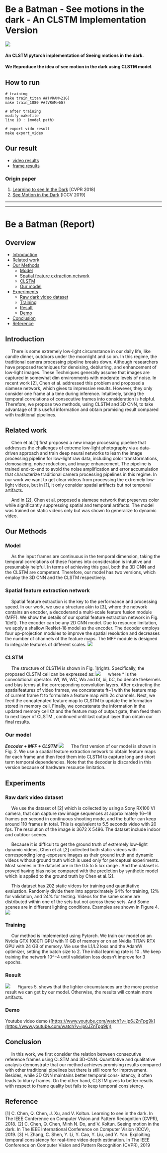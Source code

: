# Be a Batman - See motions in the dark - An CLSTM Implementation Version

![](https://i.imgur.com/eeBx9aK.png)

#### An CLSTM pytorch implementation of Seeing motions in the dark.
#### We Reproduce the idea of see motion in the dark using CLSTM model.


## How to run
```
# training
make train_titan ##(VRAM>21G)
make train_1080 ##(VRAM>6G)

# after training
modify makefile
line 10 : (model path)

# export vido result
make export_video
```

## Our result
* [video results](https://github.com/wubinary/Be_a_Batman-See_Motion_in_the_Dark/tree/master/result/video)
* [frame results](https://github.com/wubinary/Be_a_Batman-See_Motion_in_the_Dark/tree/master/result/frames)

### Origin paper
1. [Learning to see In the Dark](https://arxiv.org/pdf/1805.01934.pdf) [CVPR 2018]
2. [See Motion in the Dark](https://cqf.io/papers/Seeing_Motion_In_The_Dark_ICCV2019.pdf) [ICCV 2019]

---
---
# __Be a Batman (Report)__
## Overview
- [Introduction](#Introduction)
- [Related work](#Related-work)
- [Our Methods](#Our-Methods)
    - [Model](#Model)
    - [Spatial feature extraction network](#Spatial-feature-extraction-network)
    - [CLSTM](#CLSTM)
    - [Our model](#Our-model)
- [Experiments](#Experiments)
    - [Raw dark video dataset](#Raw-dark-video-dataset)
    - [Training](#Training)
    - [Result](#Result)
    - [Demo](#Demo)
- [Conclusion](#Conclusion)
- [Reference](#Reference)

## Introduction
&nbsp;&nbsp;&nbsp;&nbsp; There is some extremely low-light circumstance in our daily life, like candle dinner, outdoors under the moonlight and so on. In this regime, the traditional camera processing pipeline breaks down. Although researchers have proposed techniques for denoising, deblurring, and enhancement of low-light images. These Techniques generally assume that images are captured in somewhat dim environments with moderate levels of noise. In recent work [2], Chen et al. addressed this problem and proposed a siamese network, which gives to impressive results. However, they only consider one frame at a time during inference. Intuitively, taking the temporal correlations of consecutive frames into consideration is helpful. Therefore, we propose two methods, using CLSTM and 3D CNN, to take advantage of this useful information and obtain promising result compared with traditional pipelines.

## Related work
&nbsp;&nbsp;&nbsp;&nbsp; Chen et al.[1] first proposed a new image processing pipeline that addresses the challenges of extreme low-light photography via a data-driven approach and train deep neural networks to learn the image processing pipeline for low-light raw data, including color transformations, demosaicing, noise reduction, and image enhancement. The pipeline is trained end-to-end to avoid the noise amplification and error accumulation that characterize traditional camera processing pipelines in this regime. In our work we want to get clear videos from processing the extremely low-light videos, but in [1], it only consider spatial artifacts but not temporal artifacts.

&nbsp;&nbsp;&nbsp;&nbsp; And in [2], Chen et al. proposed a siamese network that preserves color while significantly suppressing spatial and temporal artifacts. The model was trained on static videos only but was shown to generalize to dynamic video.

## Our Methods
### Model
&nbsp;&nbsp;&nbsp;&nbsp; As the input frames are continuous in the temporal dimension, taking the temporal correlations of these frames into consideration is intuitive and presumably helpful. In terms of achieving this goal, both the 3D CNN and the CLSTM are competent. Therefore, our model has two versions, which employ the 3D CNN and the CLSTM respectively.
### Spatial feature extraction network
&nbsp;&nbsp;&nbsp;&nbsp; Spatial feature extraction is the key to the performance and processing speed. In our work, we use a structure akin to [3], where the network contains an encoder, a decoderand a multi-scale feature fusion module (MFF). We show the details of our spatial feature extraction network in Fig. 1(left). The encoder can be any 2D CNN model. Due to resource limitation, we apply a shallow ResNet-18 model as the encoder. The decoder employs four up-projection modules to improve the spatial resolution and decreases the number of channels of the feature maps. The MFF module is designed to integrate features of different scales.
![](https://i.imgur.com/k4CwWf1.png)
### CLSTM 
&nbsp;&nbsp;&nbsp;&nbsp; The structure of CLSTM is shown in Fig. 1(right). Specifically, the proposed CLSTM cell can be expressed as:
![](https://i.imgur.com/opxuudK.png)
&nbsp;&nbsp;&nbsp;&nbsp; where * is the convolutional operator. Wf, Wi, WC, Wo and bf, bi, bC, bo denote thekernels and bias terms at the corresponding convolution layers. After extracting the spatialfeatures of video frames, we concatenate ft−1 with the feature map of current frame ft to formulate a feature map with 2c channels. Next, we feed the concatenated feature map to CLSTM to update the information stored in memory cell. Finally, we concatenate the information in the updated memory cell Ct and the feature map of output gate, then feed them to next layer of CLSTM , continued until last output layer than obtain our final results.
### Our model
***Encoder + MFF + CLSTM***
![](https://i.imgur.com/h20wI9X.png)
&nbsp;&nbsp;&nbsp;&nbsp; The first version of our model is shown in Fig. 2. We use a spatial feature extraction network to obtain feature maps for each frame and then feed them into CLSTM to capture long and short term temporal dependencies. Note that the decoder is discarded in this version because of hardware resource limitation.

## Experiments
### Raw dark video dataset
&nbsp;&nbsp;&nbsp;&nbsp; We use the dataset of [2] which is collected by using a Sony RX100 VI camera, that can capture raw image sequences at approximately 16~18 frames per second in continuous shooting mode, and the buffer can keep around 110 frames in total. This is equivalent to 5.5 seconds video with 20 fps. The resolution of the image is 3672 X 5496. The
dataset include indoor and outdoor scenes.

&nbsp;&nbsp;&nbsp;&nbsp; Because it is difficult to get the ground truth of extremely low-light dynamic videos, Chen et al. [2] collected both static videos with corresponding long-exposure images as their ground truth and dynamic videos without ground truth which is used only for
perceptual experiments. Most scenes in the dataset are in the 0.5 to 5 lux range . And the dataset is proved having bias noise compared with the prediction by synthetic model which is applied to the ground truth by Chen et al.[2].

&nbsp;&nbsp;&nbsp;&nbsp; This dataset has 202 static videos for training and quantitative evaluation. Randomly divide them into approximately 64% for training, 12% for validation, and 24% for testing. Videos for the same scene are distributed within one of the sets but not across these sets. And Some scenes are in different lighting conditions. Examples are shown in Figure 4.
![](https://i.imgur.com/c6344RQ.png)

### Training
&nbsp;&nbsp;&nbsp;&nbsp; Our method is implemented using Pytorch. We train our model on an Nvidia GTX 1080Ti GPU with 11 GB of memory or on an Nvidia TITAN RTX GPU with 24 GB of memory. We use the L1/L2 loss and the AdamW optimizer, setting the batch size to 2. The initial learning rate is 10 . We keep training the network 10^−4 until validation loss doesn’t improve for 3 epochs.

### Result
![](https://i.imgur.com/4GuEYo0.jpg)
&nbsp;&nbsp;&nbsp;&nbsp; Figures 5. shows that the lighter circumstances are the more precise result we can get by our model. Otherwise, the results will contain more artifacts.
### Demo
Youtube video demo ([https://www.youtube.com/watch?v=jp6JZnTpg9k](https://www.youtube.com/watch?v=jp6JZnTpg9k))

## Conclusion
&nbsp;&nbsp;&nbsp;&nbsp; In this work, we first consider the relation between consecutive reference frames
using CLSTM and 3D-CNN. Quantitative and qualitative analysis demonstrate that our
method achieves promising results compared with other traditional pipelines but there is
still room for improvement. Besides, while 3D CNN maintains better temporal cons- istency,
it often leads to blurry frames. On the other hand, CLSTM gives to better results with
respect to frame quality but fails to keep temporal consistency.

## Reference
[1] C. Chen, Q. Chen, J. Xu, and V. Koltun. Learning to see in the dark. In The IEEE
Conference on Computer Vision and Pattern Recognition (CVPR), 2018.
[2] C. Chen, Q. Chen, Minh N. Do, and V. Koltun. Seeing motion in the dark. In The IEEE
International Conference on Computer Vision (ICCV), 2019.
[3] H. Zhang, C. Shen, Y. Li, Y. Cao, Y. Liu, and Y. Yan. Exploiting temporal consistency for
real-time video depth estimation. In The IEEE Conference on Computer Vision and
Pattern Recognition (CVPR), 2019
